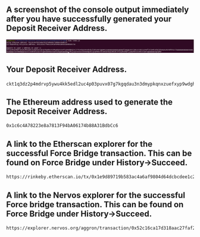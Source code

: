 ## A screenshot of the console output immediately after you have successfully generated your Deposit Receiver Address.
![receiver_address](receiver_address.png?raw=true "receiver_address")

## Your Deposit Receiver Address.
```
ckt1q3dz2p4mdrvp5ywu4kk5edl2uc4p03puvx07g7kgqdau3n3dmypkqnxzuefxyp9wdghglncj77k5wt6p59sx6kukyjlwh5s467qgp8m25yqqqqqsqqqqqvqqqqqfjqqqqp36zcjqmu337wkc5yz4aflztjemk3uh8j2keaupxy02nahk92y7j6gqqqqpqqqqqqcqqqqqxyqqqqx7asf60w8pqpte2sfcfn90fdfzxue7ff2g8sawe9wacnqat6jmygqngqqqqpxv9ejjvgz2u63w3l839aadguh5rgtqd4devf97a0fpt4uqsz0k58rvffuzy0520qfljjaqv96t3z33hk7vvq9rqgqqqqqqcqglgdqr
```

## The Ethereum address used to generate the Deposit Receiver Address.
```
0x1c6c4A78223e8a7813F94bA06174b88A31BdbCc6
```

## A link to the Etherscan explorer for the successful Force Bridge transaction. This can be found on Force Bridge under History→Succeed.
```
https://rinkeby.etherscan.io/tx/0x1e9d89719b583ac4a6af9804d64dcbcdee1c2df594703eb5802d8892c9512f55
```

## A link to the Nervos explorer for the successful Force bridge transaction. This can be found on Force Bridge under History→Succeed.
```
https://explorer.nervos.org/aggron/transaction/0x52c16ca17d318aac27faf2b3f70014c5bbf0f9198a44fd84b1b13af2379e69be
```


